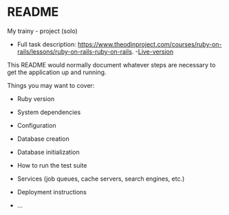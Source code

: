 # README
My trainy - project (solo)
 - Full task description: https://www.theodinproject.com/courses/ruby-on-rails/lessons/ruby-on-rails-ruby-on-rails.
 -[Live-version](https://arcane-hollows-45661.herokuapp.com/)

This README would normally document whatever steps are necessary to get the
application up and running.

Things you may want to cover:

* Ruby version

* System dependencies

* Configuration

* Database creation

* Database initialization

* How to run the test suite

* Services (job queues, cache servers, search engines, etc.)

* Deployment instructions

* ...
